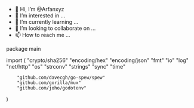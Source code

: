 - 👋 Hi, I’m @Arfanxyz
- 👀 I’m interested in ...
- 🌱 I’m currently learning ...
- 💞️ I’m looking to collaborate on ...
- 📫 How to reach me ...

<!---
Arfanxyz/Arfanxyz is a ✨ special ✨ repository because its `README.md` (this file) appears on your GitHub profile.
You can click the Preview link to take a look at your changes.
--->
package main

import (
        "crypto/sha256"
        "encoding/hex"
        "encoding/json"
        "fmt"
        "io"
        "log"
        "net/http"
        "os"
        "strconv"
        "strings"
        "sync"
        "time"

        "github.com/davecgh/go-spew/spew"
        "github.com/gorilla/mux"
        "github.com/joho/godotenv"
)

